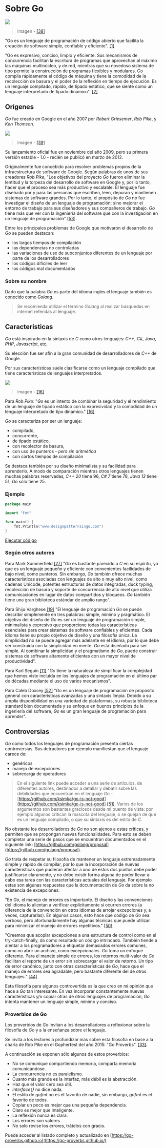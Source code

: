 # Sobre Go

![](/assets/appenginegopher.jpg)

> Imagen - [\[38\]](recursos.md)

"Go es un lenguaje de programación de código abierto que facilita la creación de software simple, confiable y eficiente". [\[1\]](recursos.md)

"Go es expresivo, conciso, limpio y eficiente. Sus mecanismos de concurrencia facilitan la escritura de programas que aprovechan al máximo las máquinas multinúcleo, y de red, mientras que su novedoso sistema de tipo permite la construcción de programas flexibles y modulares. Go compila rápidamente el código de máquina y tiene la comodidad de la recolección de basura y el poder de la reflexión en tiempo de ejecución. Es un lenguaje compilado, rápido, de tipado estático, que se siente como un lenguaje interpretado de tipado dinámico". [\[2\]](recursos.md)

## Orígenes

_Go_ fue creado en Google en el año 2007 por _Robert Griesemer_, _Rob Pike_, y _Ken Thomson_.

![](/assets/gopher.png)

> Imagen - [\[39\]](recursos.md)

Su lanzamiento oficial fue en noviembre del año 2009, pero su primera versión estable - 1.0 - recién se publicó en marzo de 2012.

Originalmente fue concebido para resolver problemas propios de la infraestructura de software de Google. Según palabras de unos de sus creadores _Rob Pike_, "Los objetivos del proyecto _Go_ fueron eliminar la lentitud y la torpeza del desarrollo de software en Google y, por lo tanto, hacer que el proceso sea más productivo y escalable. El lenguaje fue diseñado por y para las personas que escriben, leen, depuran y mantienen sistemas de software grandes. Por lo tanto, el propósito de _Go_ no fue investigar el diseño de un lenguaje de programación; sino mejorar el entorno de trabajo para sus diseñadores y sus compañeros de trabajo. _Go_ tiene más que ver con la ingeniería del software que con la investigación en un lenguaje de programación" [\[53\]](recursos.md).

Entre los principales problemas de Google que motivaron el desarrollo de _Go_ se pueden destacan:
* los largos tiempos de compilación
* las dependencias no controladas
* las variaciones de uso de subconjuntos diferentes de un lenguaje por parte de los desarrolladores
* los códigos difíciles de leer
* los códigos mal documentados

### Sobre su nombre

Dado que la palabra _Go_ es parte del idioma ingles el lenguaje también es conocido como _Golang_.

> Se recomienda utilizar el término _Golang_ al realizar búsquedas en internet referidas al lenguaje.

## Características

_Go_ está inspirado en la sintaxis de _C_ como otros lenguajes: _C++_, _C#_, _Java_, _PHP_, _Javascript_, etc.

Su elección fue ser afin a la gran comunidad de desarrolladores de _C++_ de Google.

Por sus características suele clasificarse como un lenguaje compilado que tiene características de lenguajes interpretados.

![](/assets/contreras/govsother.png)

> Imagen - [\[16\]](recursos.md)

Para _Rob Pike_: "_Go_ es un intento de combinar la seguridad y el rendimiento de un lenguaje de tipado estático con la expresividad y la comodidad de un lenguaje interpretado de tipo dinámico." [\[16\]](recursos.md)

_Go_ se caracteriza por ser un lenguaje:

* compilado,
* concurrente,
* de tipado estático,
* con recolector de basura,
* con uso de punteros - _pero sin aritmética_
* con cortos tiempos de compilación

Se destaca también por su diseño minimalista y su facilidad para aprenderlo. A modo de comparación mientras otros lenguajes tienen muchas palabras reservadas, _C++ 20_ tiene 96, _C# 7_ tiene 78, _Java 13_ tiene 51; _Go_ sólo tiene 25.

### Ejemplo

```go
package main

import "fmt"

func main() {
    fmt.Println("www.designpatternsingo.com")
}
```

[Ejecutar código](https://play.golang.org/p/vhgR-fZxZv6)

### Según otros autores

Para Mark Summerfield [\[27\]](recursos.md) "_Go_ es bastante parecido a _C_ en su espíritu, ya que es un lenguaje pequeño y eficiente con convenientes facilidades de bajo nivel, como punteros. Sin embargo, _Go_ también ofrece muchas características asociadas con lenguajes de alto o muy alto nivel, como cadenas Unicode, potentes estructuras de datos integradas, duck typing, recolección de basura y soporte de concurrencia de alto nivel que utiliza comunicaciones en lugar de datos compartidos y bloqueos. _Go_ también tiene una gran biblioteca estándar de amplio rango".

Para Shiju Varghese [\[19\]](recursos.md) "El lenguaje de programación _Go_ se puede describir simplemente en tres palabras: simple, mínimo y pragmático.
El objetivo del diseño de _Go_ es ser un lenguaje de programación simple, minimalista y expresivo que proporcione todas las características esenciales para crear sistemas de software confiables y eficientes. Cada idioma tiene su propio objetivo de diseño y una filosofía única. La simplicidad no se puede agregar más adelante en el idioma, por lo que debe ser construida con la simplicidad en mente. _Go_ está diseñado para ser simple. Al combinar la simplicidad y el pragmatismo de _Go_, puede construir sistemas de software altamente eficientes con un mayor nivel de productividad".

Para Karl Seguin [\[11\]](recursos.md) "_Go_ tiene la naturaleza de simplificar la complejidad que hemos visto incluida en los lenguajes de programación en el último par de décadas mediante el uso de varios mecanismos".

Para Caleb Doxsey [\[52\]](recursos.md) "_Go_ es un lenguaje de programación de propósito general con características avanzadas y una sintaxis limpia. Debido a su amplia disponibilidad en una variedad de plataformas, su robusta biblioteca standard bien documentada y su enfoque en buenos principios de la ingeniería del software, _Go_ es un gran lenguaje de programación para aprender".

## Controversias

_Go_ como todos los lenguajes de programación presenta ciertas controversias. Sus detractores por ejemplo manifiestan que el lenguaje carece de:
- genéricos
- manejo de excepciones
- sobrecarga de operadores

> En el siguiente link puede acceder a una serie de artículos, de diferentes autores, destinados a detallar y debatir sobre las debilidades que encuentran en el lenguaje _Go_ - [https://github.com/ksimka/go-is-not-good](https://github.com/ksimka/go-is-not-good) [\[51\]](recursos.md). Varios de los argumentos son bastantes graciosos desde mi puento de vista: por ejemplo algunos critican la mascota del lenguaje, o se quejan de que es un lenguaje compilado, o que su sintaxis es del estilo de _C_.

No obstante los desarrolladores de _Go_ no son ajenos a estas críticas, y permiten que se propongan nuevas funcionalidades. Para esto se deben completar una serie de pasos que se encuentran documentados en el siguiente link: [https://github.com/golang/proposal](https://github.com/golang/proposal).

_Go_ trata de respetar su filosofía de mantener un lenguaje extremadamente simple y rápido de compilar, por lo que la incorporación de nuevas características que pudieran afectar a uno de estos dos puntos debe poder justificarse claramente, y no debe existir forma alguna de poder llevar a cabo esa tarea con las características actuales del lenguaje. Por ejemplo estas son algunas respuestas que la documentación de _Go_ da sobre la no existencia de excepciones:

"En _Go_, el manejo de errores es importante. El diseño y las convenciones del idioma lo alientan a verificar explícitamente si ocurren errores (a diferencia de la convención en otros idiomas de arrojar excepciones y, a veces, capturarlas). En algunos casos, esto hace que código de _Go_ sea verboso, pero afortunadamente hay algunas técnicas que puede utilizar para minimizar el manejo de errores repetitivos." [\[50\]](recursos.md)

"Creemos que acoplar excepciones a una estructura de control como en el try-catch-finally, da como resultado un código intrincado. También tiende a alentar a los programadores a etiquetar demasiados errores comunes, como no abrir un archivo, como excepcionales.
_Go_ toma un enfoque diferente. Para el manejo simple de errores, los retornos multi-valor de _Go_ facilitan el reporte de un error sin sobrecargar el valor de retorno. Un tipo de error canónico, junto con otras características de _Go_, hace que el manejo de errores sea agradable, pero bastante diferente del de otros lenguajes." [\[44\]](recursos.md)

Esta filosofía para algunos controvertida es la que creo en mi opinión que hace a _Go_ tan interesante. En vez incorporar constantemente nuevas características y/o copiar otras de otros lenguajes de programación, _Go_ intenta mantener un lenguaje simple, mínimo y conciso.

### Proverbios de Go
Los proverbios de _Go_ invitan a los desarrolladores a reflexionar sobre la filosofía de _Go_ y a la enseñanza sobre el lenguaje.

Se invita a los lectores a profundizar más sobre esta filosofía en base a la charla de Rob Pike en el Gopherfest del año 2015: "Go Proverbs". [\[33\]](recursos.md).

A continuación se exponen sólo algunos de estos proverbios:

* No se comunique compartiendo memoria, comparta memoria comunicándose.
* La concurrencia no es paralelismo.
* Cuanto más grande es la interfaz, más débil es la abstracción.
* Haz que el valor cero sea útil.
* _interface{}_ no dice nada.
* El estilo de _gofmt_ no es el favorito de nadie, sin embargo, _gofmt_ es el favorito de todos.
* Copiar un poco es mejor que una pequeña dependencia.
* Claro es mejor que inteligente.
* La reflexión nunca es clara.
* Los errores son valores
* No solo revise los errores, trátelos con gracia.

Puede acceder al listado completo y actualizado en [https://go-proverbs.github.io](https://go-proverbs.github.io/)
